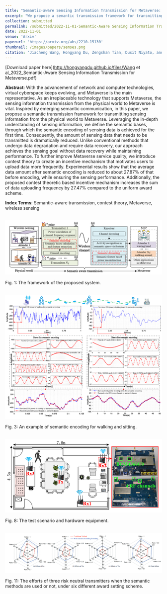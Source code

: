 ```yaml
---
title: "Semantic-aware Sensing Information Transmission for Metaverse: A Contest Theoretic Approach"
excerpt: "We propose a semantic transmission framework for transmitting sensing information from the physical world to Metaverse. Leveraging the in-depth understanding of sensing information, we define the semantic bases, through which the semantic encoding of sensing data is achieved for the first time. To further improve Metaverse service quality, we introduce contest theory to create an incentive mechanism that motivates users to upload data more frequently"
collection: submitted
permalink: /submitted/2022-11-01-Semantic-Aware Sensing Information Transmission for Metaverse
date: 2022-11-01
venue: 'Arxiv'
paperurl: 'https://arxiv.org/abs/2210.15130'
thumbnail: /images/papers/semses.png
citation: 'Jiacheng Wang, Hongyang Du, Zengshan Tian, Dusit Niyato, and Jiawen Kang. "Semantic-aware sensing information transmission for metaverse: A contest theoretic approach." arXiv preprint arXiv:2211.12783 (2022).'
---
```


[Download paper here](http://hongyangdu.github.io/files/Wang et al_2022_Semantic-Aware Sensing Information Transmission for Metaverse.pdf)

**Abstract**: With the advancement of network and computer technologies, virtual cyberspace keeps evolving, and Metaverse is the main representative. As an irreplaceable technology that supports Metaverse, the sensing information transmission from the physical world to Metaverse is vital. Inspired by emerging semantic communication, in this paper, we propose a semantic transmission framework for transmitting sensing information from the physical world to Metaverse. Leveraging the in-depth understanding of sensing information, we define the semantic bases, through which the semantic encoding of sensing data is achieved for the first time. Consequently, the amount of sensing data that needs to be transmitted is dramatically reduced. Unlike conventional methods that undergo data degradation and require data recovery, our approach achieves the sensing goal without data recovery while maintaining performance. To further improve Metaverse service quality, we introduce contest theory to create an incentive mechanism that motivates users to upload data more frequently. Experimental results show that the average data amount after semantic encoding is reduced to about 27.87% of that before encoding, while ensuring the sensing performance. Additionally, the proposed contest theoretic based incentive mechanism increases the sum of data uploading frequency by 27.47% compared to the uniform award scheme.

**Index Terms**: Semantic-aware transmission, contest theory, Metaverse, wireless sensing

<br/><img src='/images/papers/sesmodel.png' width = "700">

Fig. 1: The framework of the proposed system.

<br/><img src='/images/papers/semses.png' width = "700">

Fig. 3: An example of semantic encoding for walking and sitting.

<br/><img src='/images/papers/sestest.png' width = "700">

Fig. 8: The test scenario and hardware equipment.

<br/><img src='/images/papers/sescon.png' width = "700">

Fig. 11: The efforts of three risk neutral transmitters when the semantic methods are used or not, under six different award setting scheme.